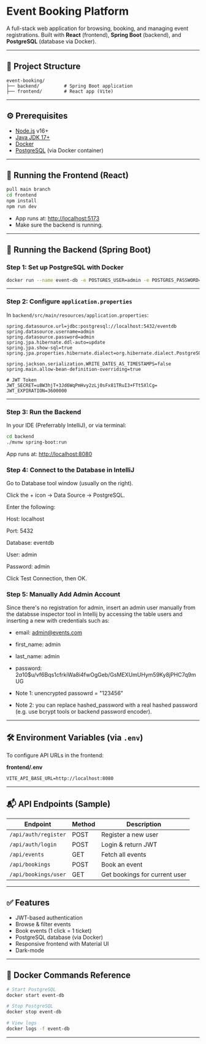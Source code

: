  # Event Booking Platform

A full-stack web application for browsing, booking, and managing event registrations. Built with **React** (frontend), **Spring Boot** (backend), and **PostgreSQL** (database via Docker).

---

## 📁 Project Structure

```
event-booking/
├── backend/         # Spring Boot application
├── frontend/        # React app (Vite)
```

---

## ⚙️ Prerequisites

* [Node.js](https://nodejs.org/) v16+
* [Java JDK 17+](https://adoptopenjdk.net/)
* [Docker](https://www.docker.com/)
* [PostgreSQL](https://www.postgresql.org/) (via Docker container)

---

## 🚀 Running the Frontend (React)

```bash
pull main branch
cd frontend
npm install
npm run dev
```

* App runs at: [http://localhost:5173](http://localhost:5173)
* Make sure the backend is running.

---

## 🔧 Running the Backend (Spring Boot)

### Step 1: Set up PostgreSQL with Docker

```bash
docker run --name event-db -e POSTGRES_USER=admin -e POSTGRES_PASSWORD=admin -e POSTGRES_DB=eventdb -p 5432:5432 -d postgres
```

---

### Step 2: Configure `application.properties`

In `backend/src/main/resources/application.properties`:

```properties
spring.datasource.url=jdbc:postgresql://localhost:5432/eventdb
spring.datasource.username=admin
spring.datasource.password=admin
spring.jpa.hibernate.ddl-auto=update
spring.jpa.show-sql=true
spring.jpa.properties.hibernate.dialect=org.hibernate.dialect.PostgreSQLDialect

spring.jackson.serialization.WRITE_DATES_AS_TIMESTAMPS=false
spring.main.allow-bean-definition-overriding=true

# JWT Token
JWT_SECRET=u8W3hjT+3Jd6WqPmHvy2zLj0sFx81TRuI3+FTt5XlCg=
JWT_EXPIRATION=3600000

```

---

### Step 3: Run the Backend

In your IDE (Preferrably IntelliJ), or via terminal:

```bash
cd backend
./mvnw spring-boot:run
```

App runs at: [http://localhost:8080](http://localhost:8080)

### Step 4: Connect to the Database in IntelliJ

Go to Database tool window (usually on the right).

Click the + icon → Data Source → PostgreSQL.

Enter the following:

Host: localhost

Port: 5432

Database: eventdb

User: admin

Password: admin

Click Test Connection, then OK.

### Step 5: Manually Add Admin Account

Since there's no registration for admin, insert an admin user manually from the databsse inspector tool in Intellij by accessing the table users and inserting a new with credentials such as:
* email: admin@events.com
* first_name: admin
* last_name: admin
* password: $2a$10$u/vf6Bqs1cfrkiWa8i4fwOgGeb/GsMEXUmUHym59Ky8jPHC7q9mUG

* Note 1: unencrypted passowrd = "123456"
* Note 2: you can replace hashed_password with a real hashed password (e.g. use bcrypt tools or backend password encoder).
---

## 🛠️ Environment Variables (via `.env`)

To configure API URLs in the frontend:

**frontend/.env**

```env
VITE_API_BASE_URL=http://localhost:8080
```

---

## 📬 API Endpoints (Sample)

| Endpoint             | Method | Description                   |
| -------------------- | ------ | ----------------------------- |
| `/api/auth/register` | POST   | Register a new user           |
| `/api/auth/login`    | POST   | Login & return JWT            |
| `/api/events`        | GET    | Fetch all events              |
| `/api/bookings`      | POST   | Book an event                 |
| `/api/bookings/user` | GET    | Get bookings for current user |

---

## ✅ Features

* JWT-based authentication
* Browse & filter events
* Book events (1 click = 1 ticket)
* PostgreSQL database (via Docker)
* Responsive frontend with Material UI
* Dark-mode

---

## 🐳 Docker Commands Reference

```bash
# Start PostgreSQL
docker start event-db

# Stop PostgreSQL
docker stop event-db

# View logs
docker logs -f event-db
```

---
